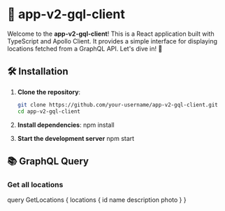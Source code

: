 # 📜 app-v2-gql-client

Welcome to the **app-v2-gql-client**! This is a React application built with TypeScript and Apollo Client. It provides a simple interface for displaying locations fetched from a GraphQL API. Let's dive in! 🚀

## 🛠️ Installation

1. **Clone the repository**:

   ```sh
   git clone https://github.com/your-username/app-v2-gql-client.git
   cd app-v2-gql-client

   ```

2. **Install dependencies**:
   npm install

3. **Start the development server**
   npm start

## 📚 GraphQL Query

### Get all locations

query GetLocations {
locations {
id
name
description
photo
}
}

